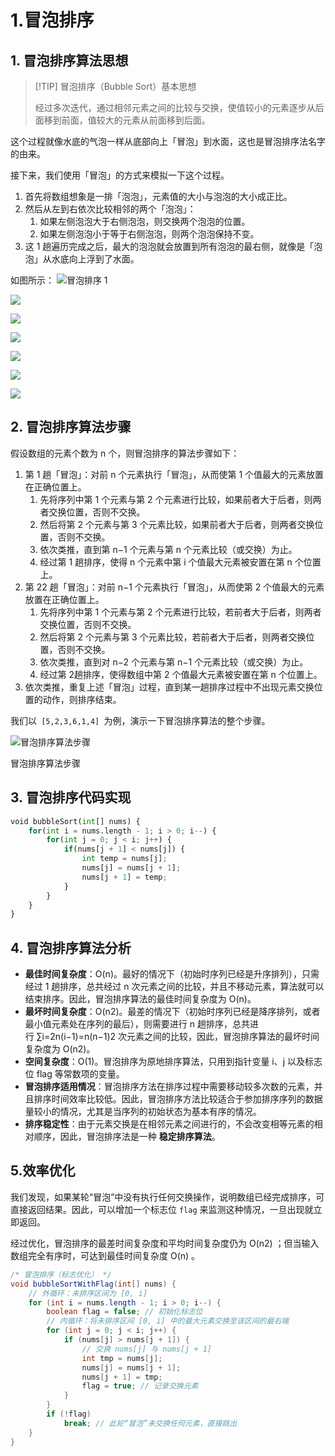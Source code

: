 # 1.冒泡排序
## 1. 冒泡排序算法思想

> [!TIP] 冒泡排序（Bubble Sort）基本思想
> 
> 经过多次迭代，通过相邻元素之间的比较与交换，使值较小的元素逐步从后面移到前面，值较大的元素从前面移到后面。

这个过程就像水底的气泡一样从底部向上「冒泡」到水面，这也是冒泡排序法名字的由来。

接下来，我们使用「冒泡」的方式来模拟一下这个过程。

1. 首先将数组想象是一排「泡泡」，元素值的大小与泡泡的大小成正比。
2. 然后从左到右依次比较相邻的两个「泡泡」：
    1. 如果左侧泡泡大于右侧泡泡，则交换两个泡泡的位置。
    2. 如果左侧泡泡小于等于右侧泡泡，则两个泡泡保持不变。
3. 这 1 趟遍历完成之后，最大的泡泡就会放置到所有泡泡的最右侧，就像是「泡泡」从水底向上浮到了水面。

如图所示：
![冒泡排序 1](https://qcdn.itcharge.cn/images/202308152226863.png)

![](https://qcdn.itcharge.cn/images/202308152227763.png)

![](https://qcdn.itcharge.cn/images/202308152227002.png)

![](https://qcdn.itcharge.cn/images/202308152227621.png)

![](https://qcdn.itcharge.cn/images/202308152227175.png)

![](https://qcdn.itcharge.cn/images/202308152227578.png)

![](https://qcdn.itcharge.cn/images/202308152228488.png)
## 2. 冒泡排序算法步骤

假设数组的元素个数为 n 个，则冒泡排序的算法步骤如下：

1. 第 1 趟「冒泡」：对前 n 个元素执行「冒泡」，从而使第 1 个值最大的元素放置在正确位置上。
    1. 先将序列中第 1 个元素与第 2 个元素进行比较，如果前者大于后者，则两者交换位置，否则不交换。
    2. 然后将第 2 个元素与第 3 个元素比较，如果前者大于后者，则两者交换位置，否则不交换。
    3. 依次类推，直到第 n−1 个元素与第 n 个元素比较（或交换）为止。
    4. 经过第 1 趟排序，使得 n 个元素中第 i 个值最大元素被安置在第 n 个位置上。
2. 第 22 趟「冒泡」：对前 n−1 个元素执行「冒泡」，从而使第 2 个值最大的元素放置在正确位置上。
    1. 先将序列中第 1 个元素与第 2 个元素进行比较，若前者大于后者，则两者交换位置，否则不交换。
    2. 然后将第 2 个元素与第 3 个元素比较，若前者大于后者，则两者交换位置，否则不交换。
    3. 依次类推，直到对 n−2 个元素与第 n−1 个元素比较（或交换）为止。
    4. 经过第 2趟排序，使得数组中第 2 个值最大元素被安置在第 n 个位置上。
3. 依次类推，重复上述「冒泡」过程，直到某一趟排序过程中不出现元素交换位置的动作，则排序结束。

我们以` [5,2,3,6,1,4] `为例，演示一下冒泡排序算法的整个步骤。

![冒泡排序算法步骤](https://qcdn.itcharge.cn/images/20230816154510.png)

冒泡排序算法步骤

## 3. 冒泡排序代码实现

```python
void bubbleSort(int[] nums) {  
    for(int i = nums.length - 1; i > 0; i--) {  
        for(int j = 0; j < i; j++) {  
            if(nums[j + 1] < nums[j]) {  
                int temp = nums[j];  
                nums[j] = nums[j + 1];  
                nums[j + 1] = temp;  
            }  
        }  
    }  
}
```

## 4. 冒泡排序算法分析

- **最佳时间复杂度**：O(n)。最好的情况下（初始时序列已经是升序排列），只需经过 1 趟排序，总共经过 n 次元素之间的比较，并且不移动元素，算法就可以结束排序。因此，冒泡排序算法的最佳时间复杂度为 O(n)。
- **最坏时间复杂度**：O(n2)。最差的情况下（初始时序列已经是降序排列，或者最小值元素处在序列的最后），则需要进行 n 趟排序，总共进行 ∑i=2n(i−1)=n(n−1)2​ 次元素之间的比较，因此，冒泡排序算法的最坏时间复杂度为 O(n2)。
- **空间复杂度**：O(1)。冒泡排序为原地排序算法，只用到指针变量 i、j 以及标志位 flag 等常数项的变量。
- **冒泡排序适用情况**：冒泡排序方法在排序过程中需要移动较多次数的元素，并且排序时间效率比较低。因此，冒泡排序方法比较适合于参加排序序列的数据量较小的情况，尤其是当序列的初始状态为基本有序的情况。
- **排序稳定性**：由于元素交换是在相邻元素之间进行的，不会改变相等元素的相对顺序，因此，冒泡排序法是一种 **稳定排序算法**。

## 5.效率优化

我们发现，如果某轮“冒泡”中没有执行任何交换操作，说明数组已经完成排序，可直接返回结果。因此，可以增加一个标志位 `flag` 来监测这种情况，一旦出现就立即返回。

经过优化，冒泡排序的最差时间复杂度和平均时间复杂度仍为 O(n2) ；但当输入数组完全有序时，可达到最佳时间复杂度 O(n) 。
```java
/* 冒泡排序（标志优化） */
void bubbleSortWithFlag(int[] nums) {
    // 外循环：未排序区间为 [0, i]
    for (int i = nums.length - 1; i > 0; i--) {
        boolean flag = false; // 初始化标志位
        // 内循环：将未排序区间 [0, i] 中的最大元素交换至该区间的最右端
        for (int j = 0; j < i; j++) {
            if (nums[j] > nums[j + 1]) {
                // 交换 nums[j] 与 nums[j + 1]
                int tmp = nums[j];
                nums[j] = nums[j + 1];
                nums[j + 1] = tmp;
                flag = true; // 记录交换元素
            }
        }
        if (!flag)
            break; // 此轮“冒泡”未交换任何元素，直接跳出
    }
}
```



